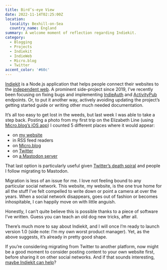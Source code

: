 ```yaml
---
title: Bird’s-eye View
date: 2022-11-14T02:25:00Z
location:
  locality: Bexhill-on-Sea
  country_name: England
summary: A welcome moment of reflection regarding Indiekit.
category:
  - Blogging
  - Projects
  - Indiekit
  - IndieWeb
  - Micro.blog
  - Twitter
accent_color: '#60c'
---
```


[Indiekit][1] is a Node.js application that helps people connect their websites to the [independent web][2]. A prominent side-project since 2019, I’ve recently been focusing on fixing bugs and implementing [IndieAuth][3] and [ActivityPub][4] endpoints. Or, to put it another way, actively avoiding updating the project’s getting started guide or writing other much needed documentation.

It’s all too easy to get lost in the weeds, but last week I was able to take a step back. Posting a photo from my first trip on the Elizabeth Line (using [Micro.blog’s iOS app][5]) I counted 5 different places where it would appear:

* on [my website][6]
* in RSS feed readers
* on [Micro.blog][7]
* on [Twitter][8]
* on [a Mastodon server][9]

That last option is particularly useful given [Twitter’s death spiral][10] and people I follow migrating to Mastodon.

Migration is less of an issue for me. I love not feeling bound to any particular social network. This website, my website, is the one true home for all the stuff I’ve felt compelled to write down or point a camera at over the years. When a social network disappears, goes out of fashion or becomes inhospitable, I can happily move on with little anguish.

Honestly, I can’t quite believe this is possible thanks to a piece of software I’ve written. Guess you can teach an old dog new tricks, after all.

There’s much more to say about Indiekit, and I will once I’m ready to launch version 1.0 (side note: I’m my own worst product manager). Yet, as the above suggests, it’s already in pretty good shape.

If you’re considering migrating from Twitter to another platform, now might be a good moment to consider posting content to your own website first, before sharing it on other social networks. And if that sounds interesting, [maybe Indiekit can help][1]?

[1]: https://getindiekit.com
[2]: https://indieweb.org
[3]: https://indieauth.spec.indieweb.org
[4]: https://www.w3.org/TR/activitypub
[5]: https://apps.apple.com/gb/app/micro-blog/id1253201335
[6]: /photos/1668034491/
[7]: https://micro.blog/paulrobertlloyd
[8]: https://twitter.com/paulrobertlloyd/status/1590478628868874240
[9]: https://mastodon.social/@paulrobertlloyd/109316317363676243
[10]: https://www.nytimes.com/2022/11/11/technology/elon-musk-twitter-takeover.html
